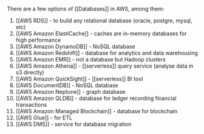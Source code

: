 There are a few options of [[Databases]] in AWS, among them:

1. [[AWS RDS]] - to build any relational database (oracle, postgre, mysql, etc)
2. [[AWS Amazon ElastiCache]] - caches are in-memory databases for high performance
3. [[AWS Amazon DynamoDB]] - NoSQL database
4. [[AWS Amazon Redshift]] - database for analytics and data warehousing
5. [[AWS Amazon EMR]] - not a database but Hadoop clusters
6. [[AWS Amazon Athena]] - [[serverless]] query service (analyse data in s3 directly)
7. [[AWS Amazon QuickSight]] - [[serverless]] BI tool
8. [[AWS DocumentDB]] - NoSQL database
9. [[AWS Amazon Neptune]] - graph database
10. [[AWS Amazon QLDB]] - database for ledger recording financial transactions
11. [[AWS Amazon Managed Blockchain]] - database for blockchain
12. [[AWS Glue]] - for ETL
13. [[AWS DMS]] - service for database migration

